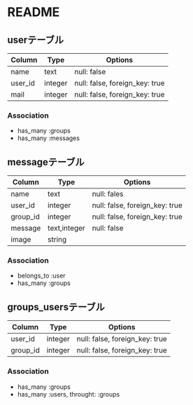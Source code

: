 # README
## userテーブル
|Column|Type|Options|
|------|----|-------|
|name|text|null: false|
|user_id|integer|null: false, foreign_key: true|
|mail|integer|null: false, foreign_key: true|

### Association
- has_many :groups
- has_many :messages



## messageテーブル
|Column|Type|Options|
|------|----|-------|
|name|text|null: fales|
|user_id|integer|null: false, foreign_key: true|
|group_id|integer|null: false, foreign_key: true|
|message|text,integer|null: false|
|image|string|

### Association
- belongs_to :user
- has_many :groups



## groups_usersテーブル

|Column|Type|Options|
|------|----|-------|
|user_id|integer|null: false, foreign_key: true|
|group_id|integer|null: false, foreign_key: true|

### Association
- has_many :groups
- has_many :users, throught: :groups
